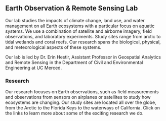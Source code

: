 ## Earth Observation & Remote Sensing Lab

Our lab studies the impacts of climate change, land use, and water management on all Earth ecosystems with a particular focus on aquatic systems. We use a combination of satellite and airborne imagery, field observations, and laboratory experiments. Study sites range from arctic to tidal wetlands and coral reefs. Our research spans the biological, physical, and meteorological aspects of these systems.

Our lab is led by Dr. Erin Hestir, Assistant Professor in Geospatial Analytics and Remote Sensing in the Department of Civil and Environmental Engineering at UC Merced.

### Research 

Our research focuses on Earth observations, such as field measurements and observations from sensors on airplanes or satellites to study how ecosystems are changing.  Our study sites are located all over the globe, from the Arctic to the Florida Keys to the waterways of California. Click on the links to learn more about some of the exciting research we do.


